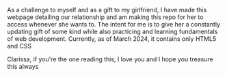 As a challenge to myself and as a gift to my girlfriend, I have made this webpage detailing our relationship and am making this repo for her to access whenever she wants to. 
The intent for me is to give her a constantly updating gift of some kind while also practicing and learning fundamentals of web development. Currently, as of March 2024, 
it contains only HTML5 and CSS

Clarissa, if you're the one reading this, I love you and I hope you treasure this always
